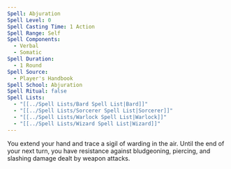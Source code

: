 ```yaml
---
Spell: Abjuration
Spell Level: 0
Spell Casting Time: 1 Action
Spell Range: Self
Spell Components:
  - Verbal
  - Somatic
Spell Duration:
  - 1 Round
Spell Source:
  - Player's Handbook
Spell School: Abjuration
Spell Ritual: false
Spell Lists:
  - "[[../Spell Lists/Bard Spell List|Bard]]"
  - "[[../Spell Lists/Sorcerer Spell List|Sorcerer]]"
  - "[[../Spell Lists/Warlock Spell List|Warlock]]"
  - "[[../Spell Lists/Wizard Spell List|Wizard]]"
---
```


You extend your hand and trace a sigil of warding in the air. Until the end of your next turn, you have resistance against bludgeoning, piercing, and slashing damage dealt by weapon attacks.
